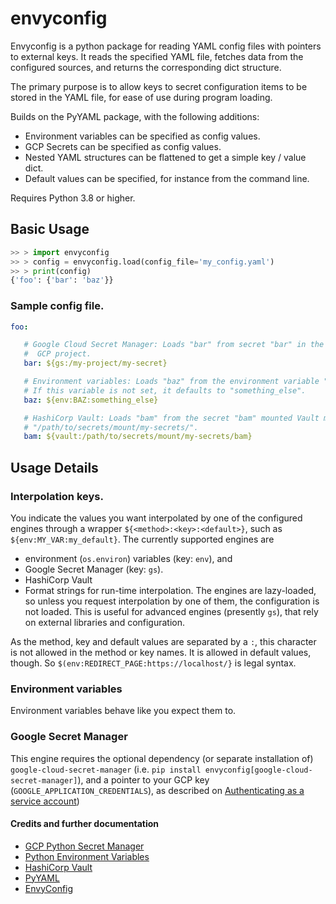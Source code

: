 # envyconfig
Envyconfig is a python package for reading YAML config files with pointers to external keys.  It reads the specified YAML file, fetches data from the configured sources, and returns the corresponding dict structure.

The primary purpose is to allow keys to secret configuration items to be stored in the YAML file, for ease of use during program loading.

Builds on the PyYAML package, with the following additions:
* Environment variables can be specified as config values.
* GCP Secrets can be specified as config values.
* Nested YAML structures can be flattened to get a simple key / value dict.
* Default values can be specified, for instance from the command line.

Requires Python 3.8 or higher.


## Basic Usage

```python
>> > import envyconfig
>> > config = envyconfig.load(config_file='my_config.yaml')
>> > print(config)
{'foo': {'bar': 'baz'}}
```

### Sample config file.
```yaml
foo:

   # Google Cloud Secret Manager: Loads "bar" from secret "bar" in the "my-project"
   #  GCP project.
   bar: ${gs:/my-project/my-secret}

   # Environment variables: Loads "baz" from the environment variable "BAZ".
   # If this variable is not set, it defaults to "something_else".
   baz: ${env:BAZ:something_else}

   # HashiCorp Vault: Loads "bam" from the secret "bam" mounted Vault mount
   # "/path/to/secrets/mount/my-secrets/".
   bam: ${vault:/path/to/secrets/mount/my-secrets/bam}
```


## Usage Details
### Interpolation keys.
You indicate the values you want interpolated by one of the configured engines through a wrapper
`${<method>:<key>:<default>}`, such as `${env:MY_VAR:my_default}`.  The currently supported engines are
* environment (`os.environ`) variables (key: `env`), and
* Google Secret Manager (key: `gs`).
* HashiCorp Vault
* Format strings for run-time interpolation.
The engines are lazy-loaded, so unless you request interpolation by one of them, the configuration is not loaded.
This is useful for advanced engines (presently `gs`), that rely on external libraries and configuration.

As the method, key and default values are separated by a `:`, this character is not allowed in the method or
key names.  It is allowed in default values, though.  So `$(env:REDIRECT_PAGE:https://localhost/}` is legal syntax.

### Environment variables
Environment variables behave like you expect them to.

### Google Secret Manager
This engine requires the optional dependency (or separate installation of) `google-cloud-secret-manager`
(i.e. `pip install envyconfig[google-cloud-secret-manager]`), and a pointer to your GCP key
(`GOOGLE_APPLICATION_CREDENTIALS`), as described on [Authenticating as a service account](https://cloud.google.com/docs/authentication/production))

#### Credits and further documentation
* [GCP Python Secret Manager](https://github.com/googleapis/python-secret-manager)
* [Python Environment Variables](https://docs.python.org/3/using/cmdline.html#environment-variables)
* [HashiCorp Vault](https://www.vaultproject.io/)
* [PyYAML](https://pyyaml.org)
* [EnvyConfig](https://github.com/geirem/envyconfig/)

